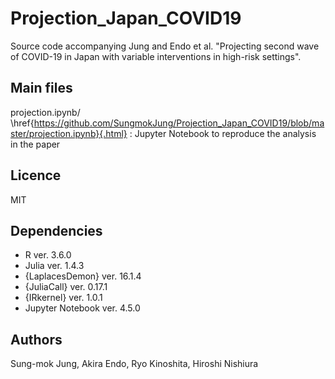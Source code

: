 # Projection_Japan_COVID19
Source code accompanying Jung and Endo et al. "Projecting second wave of COVID-19 in Japan with variable interventions in high-risk settings". 

## Main files
projection.ipynb/ \href{https://github.com/SungmokJung/Projection_Japan_COVID19/blob/master/projection.ipynb}{.html} : Jupyter Notebook to reproduce the analysis in the paper

## Licence
MIT

## Dependencies
* R ver. 3.6.0
* Julia ver. 1.4.3
* {LaplacesDemon} ver. 16.1.4
* {JuliaCall} ver. 0.17.1
* {IRkernel} ver. 1.0.1
* Jupyter Notebook ver. 4.5.0

## Authors
Sung-mok Jung, Akira Endo, Ryo Kinoshita, Hiroshi Nishiura
